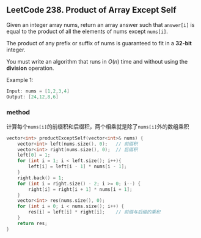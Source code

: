 ## LeetCode 238. Product of Array Except Self

Given an integer array nums, return an array answer such that `answer[i]` is equal to the product of all the elements of nums except `nums[i]`.

The product of any prefix or suffix of nums is guaranteed to fit in a **32-bit** integer.

You must write an algorithm that runs in $O(n)$ time and without using the **division** operation.

Example 1:
```cpp
Input: nums = [1,2,3,4]
Output: [24,12,8,6]
```

### method

计算每个`nums[i]`的前缀积和后缀积，两个相乘就是除了`nums[i]`外的数组乘积

```cpp
vector<int> productExceptSelf(vector<int>& nums) {
    vector<int> left(nums.size(), 0);   // 前缀积
    vector<int> right(nums.size(), 0);  // 后缀积
    left[0] = 1;
    for (int i = 1; i < left.size(); i++){
        left[i] = left[i - 1] * nums[i - 1];
    }
    right.back() = 1;
    for (int i = right.size() - 2; i >= 0; i--) {
        right[i] = right[i + 1] * nums[i + 1];
    }
    vector<int> res(nums.size(), 0);
    for (int i = 0; i < nums.size(); i++) {
        res[i] = left[i] * right[i];    // 前缀与后缀的乘积
    }
    return res;
}
```
